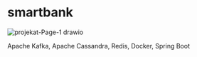 # smartbank

![projekat-Page-1 drawio](https://user-images.githubusercontent.com/64900037/170845458-4371fb91-80f7-4583-b634-58e77d5f99a3.png)

Apache Kafka, Apache Cassandra, Redis, Docker, Spring Boot
